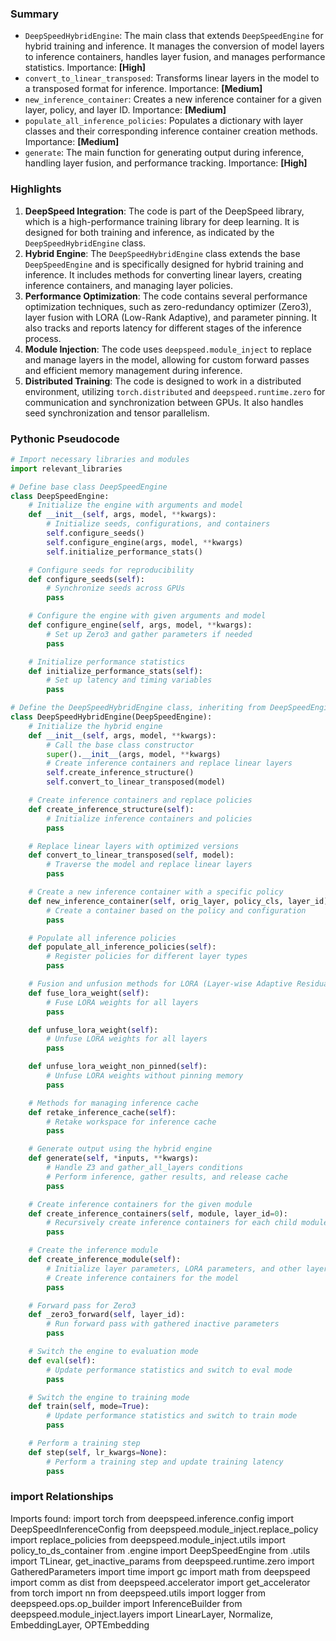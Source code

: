 

### Summary



* `DeepSpeedHybridEngine`: The main class that extends `DeepSpeedEngine` for hybrid training and inference. It manages the conversion of model layers to inference containers, handles layer fusion, and manages performance statistics. Importance: **[High]**
* `convert_to_linear_transposed`: Transforms linear layers in the model to a transposed format for inference. Importance: **[Medium]**
* `new_inference_container`: Creates a new inference container for a given layer, policy, and layer ID. Importance: **[Medium]**
* `populate_all_inference_policies`: Populates a dictionary with layer classes and their corresponding inference container creation methods. Importance: **[Medium]**
* `generate`: The main function for generating output during inference, handling layer fusion, and performance tracking. Importance: **[High]**

### Highlights



1. **DeepSpeed Integration**: The code is part of the DeepSpeed library, which is a high-performance training library for deep learning. It is designed for both training and inference, as indicated by the `DeepSpeedHybridEngine` class.
2. **Hybrid Engine**: The `DeepSpeedHybridEngine` class extends the base `DeepSpeedEngine` and is specifically designed for hybrid training and inference. It includes methods for converting linear layers, creating inference containers, and managing layer policies.
3. **Performance Optimization**: The code contains several performance optimization techniques, such as zero-redundancy optimizer (Zero3), layer fusion with LORA (Low-Rank Adaptive), and parameter pinning. It also tracks and reports latency for different stages of the inference process.
4. **Module Injection**: The code uses `deepspeed.module_inject` to replace and manage layers in the model, allowing for custom forward passes and efficient memory management during inference.
5. **Distributed Training**: The code is designed to work in a distributed environment, utilizing `torch.distributed` and `deepspeed.runtime.zero` for communication and synchronization between GPUs. It also handles seed synchronization and tensor parallelism.

### Pythonic Pseudocode

```python
# Import necessary libraries and modules
import relevant_libraries

# Define base class DeepSpeedEngine
class DeepSpeedEngine:
    # Initialize the engine with arguments and model
    def __init__(self, args, model, **kwargs):
        # Initialize seeds, configurations, and containers
        self.configure_seeds()
        self.configure_engine(args, model, **kwargs)
        self.initialize_performance_stats()

    # Configure seeds for reproducibility
    def configure_seeds(self):
        # Synchronize seeds across GPUs
        pass

    # Configure the engine with given arguments and model
    def configure_engine(self, args, model, **kwargs):
        # Set up Zero3 and gather parameters if needed
        pass

    # Initialize performance statistics
    def initialize_performance_stats(self):
        # Set up latency and timing variables
        pass

# Define the DeepSpeedHybridEngine class, inheriting from DeepSpeedEngine
class DeepSpeedHybridEngine(DeepSpeedEngine):
    # Initialize the hybrid engine
    def __init__(self, args, model, **kwargs):
        # Call the base class constructor
        super().__init__(args, model, **kwargs)
        # Create inference containers and replace linear layers
        self.create_inference_structure()
        self.convert_to_linear_transposed(model)

    # Create inference containers and replace policies
    def create_inference_structure(self):
        # Initialize inference containers and policies
        pass

    # Replace linear layers with optimized versions
    def convert_to_linear_transposed(self, model):
        # Traverse the model and replace linear layers
        pass

    # Create a new inference container with a specific policy
    def new_inference_container(self, orig_layer, policy_cls, layer_id):
        # Create a container based on the policy and configuration
        pass

    # Populate all inference policies
    def populate_all_inference_policies(self):
        # Register policies for different layer types
        pass

    # Fusion and unfusion methods for LORA (Layer-wise Adaptive Residual Optimization)
    def fuse_lora_weight(self):
        # Fuse LORA weights for all layers
        pass

    def unfuse_lora_weight(self):
        # Unfuse LORA weights for all layers
        pass

    def unfuse_lora_weight_non_pinned(self):
        # Unfuse LORA weights without pinning memory
        pass

    # Methods for managing inference cache
    def retake_inference_cache(self):
        # Retake workspace for inference cache
        pass

    # Generate output using the hybrid engine
    def generate(self, *inputs, **kwargs):
        # Handle Z3 and gather_all_layers conditions
        # Perform inference, gather results, and release cache
        pass

    # Create inference containers for the given module
    def create_inference_containers(self, module, layer_id=0):
        # Recursively create inference containers for each child module
        pass

    # Create the inference module
    def create_inference_module(self):
        # Initialize layer parameters, LORA parameters, and other layers
        # Create inference containers for the model
        pass

    # Forward pass for Zero3
    def _zero3_forward(self, layer_id):
        # Run forward pass with gathered inactive parameters
        pass

    # Switch the engine to evaluation mode
    def eval(self):
        # Update performance statistics and switch to eval mode
        pass

    # Switch the engine to training mode
    def train(self, mode=True):
        # Update performance statistics and switch to train mode
        pass

    # Perform a training step
    def step(self, lr_kwargs=None):
        # Perform a training step and update training latency
        pass
```


### import Relationships

Imports found:
import torch
from deepspeed.inference.config import DeepSpeedInferenceConfig
from deepspeed.module_inject.replace_policy import replace_policies
from deepspeed.module_inject.utils import policy_to_ds_container
from .engine import DeepSpeedEngine
from .utils import TLinear, get_inactive_params
from deepspeed.runtime.zero import GatheredParameters
import time
import gc
import math
from deepspeed import comm as dist
from deepspeed.accelerator import get_accelerator
from torch import nn
from deepspeed.utils import logger
from deepspeed.ops.op_builder import InferenceBuilder
from deepspeed.module_inject.layers import LinearLayer, Normalize, EmbeddingLayer, OPTEmbedding